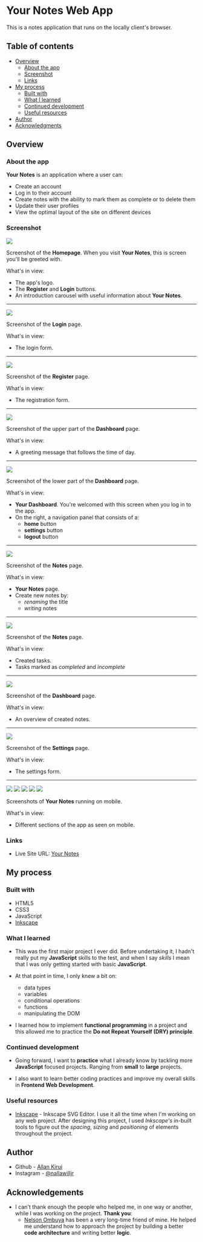 # Your Notes Web App

This is a notes application that runs on the locally client's browser.

## Table of contents

-  [Overview](#overview)
   -  [About the app](#about-the-app)
   -  [Screenshot](#screenshot)
   -  [Links](#links)
-  [My process](#my-process)
   -  [Built with](#built-with)
   -  [What I learned](#what-i-learned)
   -  [Continued development](#continued-development)
   -  [Useful resources](#useful-resources)
-  [Author](#author)
-  [Acknowledgments](#acknowledgments)

## Overview

### About the app

**Your Notes** is an application where a user can:

-  Create an account
-  Log in to their account
-  Create notes with the ability to mark them as complete or to delete them
-  Update their user profiles
-  View the optimal layout of the site on different devices

### Screenshot

![](./static/img/markdown_images/1.png)

Screenshot of the **Homepage**. When you visit **Your Notes**, this is screen you'll be greeted with.

What's in view:

-  The app's logo.
-  The **Register** and **Login** buttons.
-  An introduction carousel with useful information about **Your Notes**.

---

![](./static/img/markdown_images/2.png)

Screenshot of the **Login** page.

What's in view:

-  The login form.

---

![](./static/img/markdown_images/3.png)

Screenshot of the **Register** page.

What's in view:

-  The registration form.

---

![](./static/img/markdown_images/4.png)

Screenshot of the upper part of the **Dashboard** page.

What's in view:

-  A greeting message that follows the time of day.

---

![](./static/img/markdown_images/5.png)

Screenshot of the lower part of the **Dashboard** page.

What's in view:

-  **Your Dashboard**. You're welcomed with this screen when you log in to the app.
-  On the right, a navigation panel that consists of a:
   -  **home** button
   -  **settings** button
   -  **logout** button

---

![](./static/img/markdown_images/6.png)

Screenshot of the **Notes** page.

What's in view:

-  **Your Notes** page.
-  Create new notes by:
   -  _renaming_ the title
   -  _writing_ notes

---

![](./static/img/markdown_images/7.png)

Screenshot of the **Notes** page.

What's in view:

-  Created tasks.
-  Tasks marked as _completed_ and _incomplete_

---

![](./static/img/markdown_images/8.png)

Screenshot of the **Dashboard** page.

What's in view:

-  An overview of created notes.

---

![](./static/img/markdown_images/9.png)

Screenshot of the **Settings** page.

What's in view:

-  The settings form.

---

![](./static/img/markdown_images/10.png)
![](./static/img/markdown_images/11.png)
![](./static/img/markdown_images/12.png)
![](./static/img/markdown_images/13.png)
![](./static/img/markdown_images/14.png)

Screenshots of **Your Notes** running on mobile.

What's in view:

-  Different sections of the app as seen on mobile.

### Links

-  Live Site URL: [Your Notes](https://allankirui.github.io/YourNotes/)

## My process

### Built with

-  HTML5
-  CSS3
-  JavaScript
-  [Inkscape](https://inkscape.org)

### What I learned

-  This was the first major project I ever did. Before undertaking it, I hadn't really put my **JavaScript** skills to the test, and when I say _skills_ I mean that I was only getting started with basic **JavaScript**.
-  At that point in time, I only knew a bit on:

   -  data types
   -  variables
   -  conditional operations
   -  functions
   -  manipulating the DOM

-  I learned how to implement **functional programming** in a project and this allowed me to practice the **Do not Repeat Yourself (DRY) principle**.

### Continued development

-  Going forward, I want to **practice** what I already know by tackling more **JavaScript** focused projects. Ranging from **small** to **large** projects.

-  I also want to learn better coding practices and improve my overall skills in **Frontend Web Development**.

### Useful resources

-  [Inkscape](https://inkscape.org) - Inkscape SVG Editor. I use it all the time when I'm working on any web project. After designing this project, I used _Inkscape's_ in-built tools to figure out the _spacing_, _sizing_ and _positioning_ of elements throughout the project.

## Author

-  Github - [Allan Kirui](https://www.github.com/AllanKirui)
-  Instagram - [@nallawilljr](https://www.instagram.com/nallawilljr)

## Acknowledgements

-  I can't thank enough the people who helped me, in one way or another, while I was working on the project. **Thank you**:
   -  [Nelson Ombuya](https://www.github.com/nelsonombuya) has been a very long-time friend of mine. He helped me understand how to approach the project by building a better **code architecture** and writing better **logic**.
